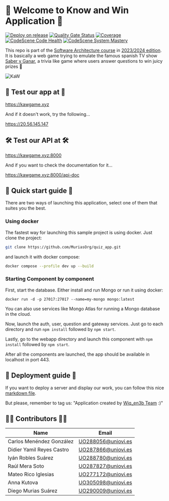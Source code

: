 # 📎 Welcome to Know and Win Application 📎

[![Deploy on release](https://github.com/Arquisoft/wiq_en3b/actions/workflows/release.yml/badge.svg)](https://github.com/Arquisoft/wiq_en3b/actions/workflows/release.yml)
[![Quality Gate Status](https://sonarcloud.io/api/project_badges/measure?project=MuriasOrg_quiz_app&metric=alert_status)](https://sonarcloud.io/summary/new_code?id=MuriasOrg_quiz_app)
[![Coverage](https://sonarcloud.io/api/project_badges/measure?project=MuriasOrg_quiz_app&metric=coverage)](https://sonarcloud.io/summary/new_code?id=MuriasOrg_quiz_app)
[![CodeScene Code Health](https://codescene.io/projects/52699/status-badges/code-health)](https://codescene.io/projects/52699)
[![CodeScene System Mastery](https://codescene.io/projects/52699/status-badges/system-mastery)](https://codescene.io/projects/52699)

This repo is part of the [Software Architecture course](http://arquisoft.github.io/) in [2023/2024 edition](https://arquisoft.github.io/course2324.html). It is basically
a web game trying to emulate the famous spanish TV show [Saber y Ganar](https://www.youtube.com/watch?v=w0Q0i0fnfwM), a trivia like game where users answer
questions to win juicy prizes 🥇

![KaW](https://github.com/Arquisoft/wiq_en3b/assets/109146445/73f37c88-7ce7-4b3b-9cc9-982a5e3a8a34)

## 🚀 Test our app at 🚀

https://kawgame.xyz

And if it doesn't work, try the following...

https://20.56.145.147

## 🛠 Test our API at 🛠

https://kawgame.xyz:8000

And if you want to check the documentation for it...

https://kawgame.xyz:8000/api-doc

## 🦾 Quick start guide 🦾

There are two ways of launching this application, select one of them that
suites you the best.

### Using docker

The fastest way for launching this sample project is using docker. Just clone the project:

```sh
git clone https://github.com/MuriasOrg/quiz_app.git
```

and launch it with docker compose:

```sh
docker compose --profile dev up --build
```

### Starting Component by component

First, start the database. Either install and run Mongo or run it using docker:

`docker run -d -p 27017:27017 --name=my-mongo mongo:latest`

You can also use services like Mongo Atlas for running a Mongo database in the cloud.

Now, launch the auth, user, question and gateway services. Just go to each directory and run `npm install` followed by `npm start`.

Lastly, go to the webapp directory and launch this component with `npm install` followed by `npm start`.

After all the components are launched, the app should be available in localhost in port 443.

## 🤖 Deployment guide 🤖

If you want to deploy a server and display our work, you can follow this nice
[markdown file](https://github.com/MuriasOrg/quiz_app/blob/master/docs/deploymentGuide.md).

But please, remember to tag us: "Application created by
[Wiq_en3b Team](https://github.com/Arquisoft/wiq_en3b) :)"

## 👩‍💻 Contributors 🧑‍💻

| Name                      | Email              |
| ------------------------- | ------------------ |
| Carlos Menéndez González  | UO288056@uniovi.es |
| Didier Yamil Reyes Castro | UO287866@uniovi.es |
| Iyán Robles Suárez        | UO288780@uniovi.es |
| Raúl Mera Soto            | UO287827@uniovi.es |
| Mateo Rico Iglesias       | UO277172@uniovi.es |
| Anna Kutova               | UO305098@uniovi.es |
| Diego Murias Suárez       | UO290009@uniovi.es |
